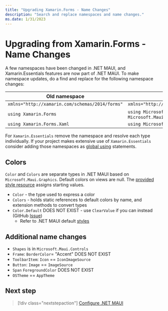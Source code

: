 ```yaml
---
title: "Upgrading Xamarin.Forms - Name Changes"
description: "Search and replace namespaces and name changes."
ms.date: 1/31/2023
---
```


# Upgrading from Xamarin.Forms - Name Changes

A few namespaces have been changed in .NET MAUI, and Xamarin.Essentials features are now part of .NET MAUI. To make namespace updates, do a find and replace for the following namespace changes:

| Old namespace | New namespace |
| --- | --- |
| `xmlns="http://xamarin.com/schemas/2014/forms"` | `xmlns="http://schemas.microsoft.com/dotnet/2021/maui"` |
| `using Xamarin.Forms` | `using Microsoft.Maui` **AND** `using Microsoft.Maui.Controls` |
| `using Xamarin.Forms.Xaml` | `using Microsoft.Maui.Controls.Xaml` |

For `Xamarin.Essentials` remove the namespace and resolve each type individually. If your project makes extensive use of `Xamarin.Essentials` consider adding those namespaces as [global using](/dotnet/csharp/language-reference/keywords/using-directive) statements.

## Colors

`Color` and `Colors` are separate types in .NET MAUI based on `Microsoft.Maui.Graphics`. Default colors on views are null. The [provided style resource](https://github.com/dotnet/maui/tree/main/src/Templates/src/templates/maui-mobile/Resources/Styles) assigns starting values.

* `Color` - the type used to express a color
* `Colors` - holds static references to default colors by name, and extension methods to convert types
* `Color.Default` DOES NOT EXIST - use `ClearValue` if you can instead (GitHub [Issue](https://github.com/dotnet/upgrade-assistant/issues/592))
  * Refer to .NET MAUI default [styles](https://github.com/dotnet/maui/tree/main/src/Templates/src/templates/maui-mobile/Resources/Styles)

## Additional name changes

- `Shapes` is in `Microsoft.Maui.Controls`
- `Frame`: `BorderColor`= "Accent" DOES NOT EXIST
- `ToolbarItem`: `Icon` == `IconImageSource`
- `Button`: `Image` == `ImageSource`
- `Span` `ForegroundColor` DOES NOT EXIST
- `OSTheme` == `AppTheme`

## Next step

> [!div class="nextstepaction"]
> [Configure .NET MAUI](forms-configuremaui.md)
